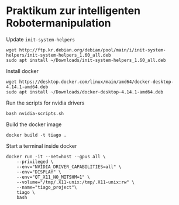 # Praktikum zur intelligenten Robotermanipulation

Update `init-system-helpers`
```
wget http://ftp.kr.debian.org/debian/pool/main/i/init-system-helpers/init-system-helpers_1.60_all.deb
sudo apt install ~/Downloads/init-system-helpers_1.60_all.deb
```
Install docker
```
wget https://desktop.docker.com/linux/main/amd64/docker-desktop-4.14.1-amd64.deb
sudo apt install ~/Downloads/docker-desktop-4.14.1-amd64.deb
```

Run the scripts for nvidia drivers
```
bash nvidia-scripts.sh
```

Build the docker image
```
docker build -t tiago .
```

Start a terminal inside docker
```
docker run -it --net=host --gpus all \
    --privileged \
    --env="NVIDIA_DRIVER_CAPABILITIES=all" \
    --env="DISPLAY" \
    --env="QT_X11_NO_MITSHM=1" \
    --volume="/tmp/.X11-unix:/tmp/.X11-unix:rw" \
    --name="tiago_project"\
    tiago \
    bash
```